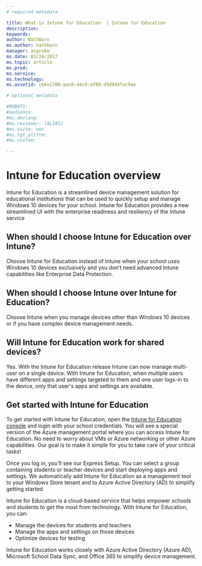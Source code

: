 ```yaml
---
# required metadata

title: What is Intune for Education  | Intune for Education
description:
keywords:
author: NathBarn
ms.author: nathbarn
manager: angrobe
ms.date: 03/24/2017
ms.topic: article
ms.prod:
ms.service:
ms.technology:
ms.assetid: c66e1700-aac0-44c0-af89-d5d9d4fac9ae

# optional metadata

#ROBOTS:
#audience:
#ms.devlang:
#ms.reviewer: [ALIAS]
#ms.suite: ems
#ms.tgt_pltfrm:
#ms.custom:

---
```


# Intune for Education overview

Intune for Education is a streamlined device management solution for educational institutions that can be used to quickly setup and manage Windows 10 devices for your school. Intune for Education provides a new streamlined UI with the enterprise readiness and resiliency of the Intune service

## When should I choose Intune for Education over Intune?
Choose Intune for Education instead of Intune when your school uses Windows 10 devices exclusively and you don’t need advanced Intune capabilities like Enterprise Data Protection.

## When should I choose Intune over Intune for Education?
Choose Intune when you manage devices other than Windows 10 devices or if you have complex device management needs.

## Will Intune for Education work for shared devices?
Yes. With the Intune for Education release Intune can now manage multi-user on a single device. With Intune for Education, when multiple users have different apps and settings targeted to them and one user logs-in to the device, only that user's apps and settings are available.

<!-- Intune for Education integrates with other products in the Microsoft Education system. To learn more about our other products see <pending>. -->

## Get started with Intune for Education

To get started with Intune for Education, open the [Intune for Education console](https://manage.windowsazure.com) and login with your school credentials. You will see a special version of the Azure management portal where you can access Intune for Education. No need to worry about VMs or Azure networking or other Azure capabilities. Our goal is to make it simple for you to take care of your critical tasks!

Once you log in, you'll see our Express Setup. You can select a group containing students or teacher devices and start deploying apps and settings. We automatically add Intune for Education as a management tool to your Windows Store tenant and to Azure Active Directory (AD) to simplify getting started.


Intune for Education is a cloud-based service that helps empower schools and students to get the most from technology. With Intune for Education, you can:
- Manage the devices for students and teachers
- Manage the apps and settings on those devices
- Optimize devices for testing

Intune for Education works closely with Azure Active Directory (Azure AD), Microsoft School Data Sync, and Office 365 to simplify device management.
